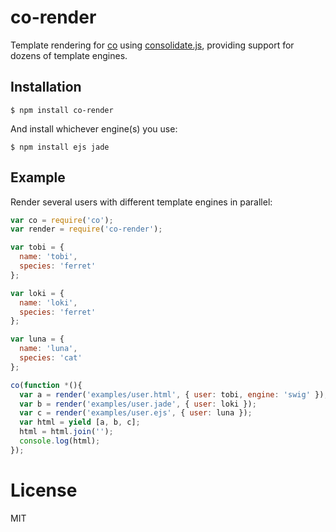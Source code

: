 
# co-render

  Template rendering for [co](https://github.com/visionmedia/co) using [consolidate.js](https://github.com/visionmedia/consolidate.js),
  providing support for dozens of template engines.

## Installation

```
$ npm install co-render
```

 And install whichever engine(s) you use:

```
$ npm install ejs jade
```

## Example

  Render several users with different template engines in parallel:

```js
var co = require('co');
var render = require('co-render');

var tobi = {
  name: 'tobi',
  species: 'ferret'
};

var loki = {
  name: 'loki',
  species: 'ferret'
};

var luna = {
  name: 'luna',
  species: 'cat'
};

co(function *(){
  var a = render('examples/user.html', { user: tobi, engine: 'swig' });
  var b = render('examples/user.jade', { user: loki });
  var c = render('examples/user.ejs', { user: luna });
  var html = yield [a, b, c];
  html = html.join('');
  console.log(html);
});
```

# License

  MIT